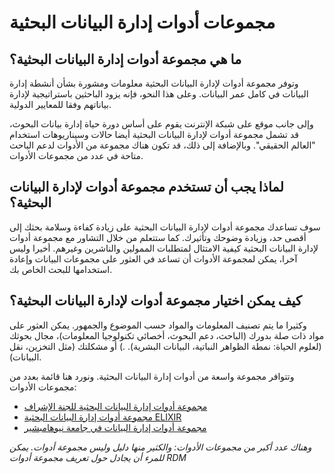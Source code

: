 # مجموعات أدوات إدارة البيانات البحثية

## ما هي مجموعة أدوات إدارة البيانات البحثية؟

وتوفر مجموعة أدوات لإدارة البيانات البحثية معلومات ومشورة بشأن أنشطة إدارة البيانات في كامل عمر البيانات. وعلى هذا النحو، فإنه يزود الباحثين باستراتيجية لإدارة بياناتهم وفقا للمعايير الدولية.

وإلى جانب موقع على شبكة الإنترنت يقوم على أساس دورة حياة إدارة بيانات البحوث، قد تشمل مجموعة أدوات لإدارة البيانات البحثية أيضا حالات وسيناريوهات استخدام "العالم الحقيقي". وبالإضافة إلى ذلك، قد تكون هناك مجموعة من الأدوات لدعم الباحث متاحة في عدد من مجموعات الأدوات.


## لماذا يجب أن تستخدم مجموعة أدوات لإدارة البيانات البحثية؟

سوف تساعدك مجموعة أدوات لإدارة البيانات البحثية على زيادة كفاءة وسلامة بحثك إلى أقصى حد، وزيادة وضوحك وتأثيرك. كما ستتعلم من خلال التشاور مع مجموعة أدوات لإدارة البيانات البحثية كيفية الامتثال لمتطلبات الممولين والناشرين وغيرهم. أخيرا وليس آخرا، يمكن لمجموعة الأدوات أن تساعد في العثور على مجموعات البيانات وإعادة استخدامها للبحث الخاص بك.


## كيف يمكن اختيار مجموعة أدوات لإدارة البيانات البحثية؟

وكثيرا ما يتم تصنيف المعلومات والمواد حسب الموضوع والجمهور. يمكن العثور على مواد ذات صلة بدورك (الباحث، دعم البحوث، أخصائي تكنولوجيا المعلومات)، مجال بحوثك (لعلوم الحياة: نمطة الظواهر النباتية، البيانات البشرية). .) أو مشكلتك (مثل التخزين، نقل البيانات).


وتتوافر مجموعة واسعة من أدوات إدارة البيانات البحثية. ونورد هنا قائمة بعدد من مجموعات الأدوات:

* [مجموعة أدوات إدارة البيانات البحثية للجنة الإشراف](https://rdmtoolkit.jisc.ac.uk/rdm-for-researchers/)
* [مجموعة أدوات إدارة البيانات البحثية ELIXIR](https://rdm.elixir-europe.org/index.html)
* [مجموعة أدوات إدارة البيانات في جامعة نيوهامبشير](https://libraryguides.unh.edu/datamanagement)

*وهناك عدد أكبر من مجموعات الأدوات: والكثير منها دليل وليس مجموعة أدوات. يمكن للمرء أن يجادل حول تعريف مجموعة أدوات RDM*
